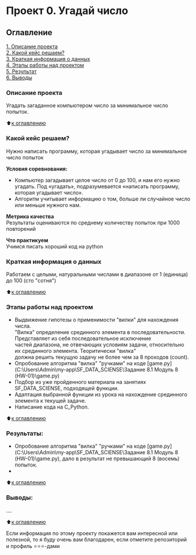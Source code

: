 # Проект 0. Угадай число

## Оглавление  
[1. Описание проекта](.README.md#Описание-проекта)  
[2. Какой кейс решаем?](.README.md#Какой-кейс-решаем)  
[3. Краткая информация о данных](.README.md#Краткая-информация-о-данных)  
[4. Этапы работы над проектом](.README.md#Этапы-работы-над-проектом)  
[5. Результат](.README.md#Результат)    
[6. Выводы](.README.md#Выводы) 

### Описание проекта    
Угадать загаданное компьютером число за минимальное число попыток.

:arrow_up:[к оглавлению](_)


### Какой кейс решаем?    
Нужно написать программу, которая угадывает число за минимальное число попыток

**Условия соревнования:**  
- Компьютер загадывает целое число от 0 до 100, и нам его нужно угадать. Под «угадать», подразумевается «написать программу, которая угадывает число».
- Алгоритм учитывает информацию о том, больше ли случайное число или меньше нужного нам.

**Метрика качества**     
Результаты оцениваются по среднему количеству попыток при 1000 повторений

**Что практикуем**     
Учимся писать хороший код на python


### Краткая информация о данных
Работаем с целыми, натуральными числами в диапазоне от 1 (единица) до 100 (сто "сотня")
  
:arrow_up:[к оглавлению](.README.md#Оглавление)


### Этапы работы над проектом  
- Выдвижение гипотезы о применимости "вилки" для нахождения числа.  
"Вилка" определение срединного элемента в последовательности. Представляет из себя последовательное исключение  
частей диапазона, не отвечающих условиям задачи, относительно их срединного элемента. Теоритически "вилка"  
должна решить текущую задачу не более чем за 8 проходов (count).  
- Опробование алгоритма "вилка" "ручками" на коде [game.py](C:\Users\Admin\my-app\SF_DATA_SCIENSE\Задание 8.1 Модуль 8 (HW-01)\game.py)  
- Подбор из уже пройденного материала на занятиях SF_DATA_SCIENSE, подходящей функции.  
- Адаптация выбранной функции из урока на нахождение срединного элемента к текущей задаче.  
- Написание кода на C_Python.

:arrow_up:[к оглавлению](.README.md#Оглавление)


### Результаты:  
- Опробование алгоритма "вилка" "ручками" на коде [game.py](C:\Users\Admin\my-app\SF_DATA_SCIENSE\Задание 8.1 Модуль 8 (HW-01)\game.py), дало в результат не превышающий 8 (восемь) попыток.
- 

:arrow_up:[к оглавлению](.README.md#Оглавление)


### Выводы:  
....

:arrow_up:[к оглавлению](.README.md#Оглавление)


Если информация по этому проекту покажется вам интересной или полезной, то я буду очень вам благодарен, если отметите репозиторий и профиль ⭐️⭐️⭐️-дами